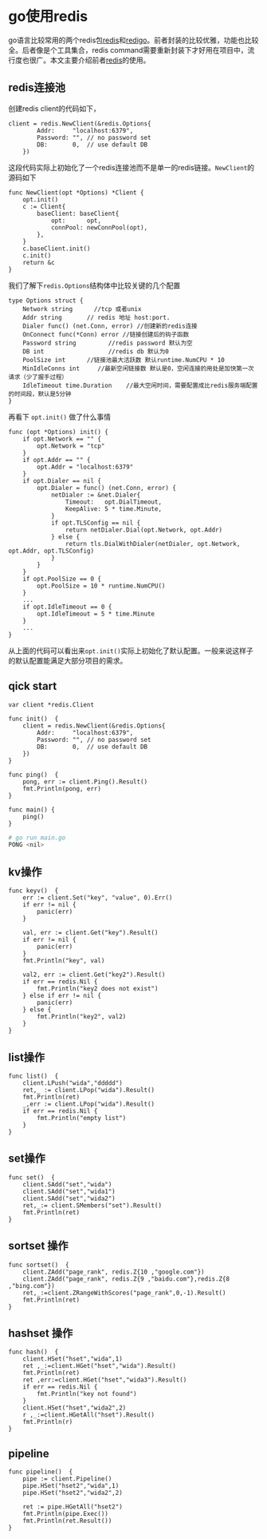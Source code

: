 # go使用redis

go语言比较常用的两个redis包[redis](https://github.com/go-redis/redis)和[redigo](https://github.com/gomodule/redigo)。前者封装的比较优雅，功能也比较全。后者像是个工具集合，redis command需要重新封装下才好用在项目中，流行度也很广。本文主要介绍前者[redis](https://github.com/go-redis/redis)的使用。

## redis连接池
创建redis client的代码如下，
```golang
client = redis.NewClient(&redis.Options{
		Addr:     "localhost:6379",
		Password: "", // no password set
		DB:       0,  // use default DB
    })
```
这段代码实际上初始化了一个redis连接池而不是单一的redis链接。`NewClient`的源码如下
```golang
func NewClient(opt *Options) *Client {
	opt.init()
	c := Client{
		baseClient: baseClient{
			opt:      opt,
			connPool: newConnPool(opt),
		},
	}
	c.baseClient.init()
	c.init()
	return &c
}
```

我们了解下`redis.Options`结构体中比较关键的几个配置
```golang
type Options struct {
	Network string      //tcp 或者unix
	Addr string       // redis 地址 host:port.
	Dialer func() (net.Conn, error) //创建新的redis连接
	OnConnect func(*Conn) error //链接创建后的钩子函数
	Password string         //redis password 默认为空
	DB int                  //redis db 默认为0
	PoolSize int      //链接池最大活跃数 默认runtime.NumCPU * 10
	MinIdleConns int     //最新空闲链接数 默认是0，空闲连接的用处是加快第一次请求（少了握手过程）
	IdleTimeout time.Duration    //最大空闲时间，需要配置成比redis服务端配置的时间段，默认是5分钟
}
```
再看下 `opt.init()` 做了什么事情
```golang
func (opt *Options) init() {
	if opt.Network == "" {
		opt.Network = "tcp"
	}
	if opt.Addr == "" {
		opt.Addr = "localhost:6379"
	}
	if opt.Dialer == nil {
		opt.Dialer = func() (net.Conn, error) {
			netDialer := &net.Dialer{
				Timeout:   opt.DialTimeout,
				KeepAlive: 5 * time.Minute,
			}
			if opt.TLSConfig == nil {
				return netDialer.Dial(opt.Network, opt.Addr)
			} else {
				return tls.DialWithDialer(netDialer, opt.Network, opt.Addr, opt.TLSConfig)
			}
		}
	}
	if opt.PoolSize == 0 {
		opt.PoolSize = 10 * runtime.NumCPU()
	}
	...
	if opt.IdleTimeout == 0 {
		opt.IdleTimeout = 5 * time.Minute
	}
	...
}
```
从上面的代码可以看出来`opt.init()`实际上初始化了默认配置。一般来说这样子的默认配置能满足大部分项目的需求。

## qick start
```golang
var client *redis.Client

func init()  {
	client = redis.NewClient(&redis.Options{
		Addr:     "localhost:6379",
		Password: "", // no password set
		DB:       0,  // use default DB
	})
}

func ping()  {
	pong, err := client.Ping().Result()
	fmt.Println(pong, err)
}

func main() {
    ping() 
}
```
```bash
# go run main.go
PONG <nil>
```

## kv操作
```golang
func keyv()  {
	err := client.Set("key", "value", 0).Err()
	if err != nil {
		panic(err)
	}

	val, err := client.Get("key").Result()
	if err != nil {
		panic(err)
	}
	fmt.Println("key", val)

	val2, err := client.Get("key2").Result()
	if err == redis.Nil {
		fmt.Println("key2 does not exist")
	} else if err != nil {
		panic(err)
	} else {
		fmt.Println("key2", val2)
	}
}
```

## list操作
```golang
func list()  {
	client.LPush("wida","ddddd")
	ret,_ := client.LPop("wida").Result()
	fmt.Println(ret)
	_,err := client.LPop("wida").Result()
	if err == redis.Nil {
		fmt.Println("empty list")
	}
}
```

## set操作
```golang
func set()  {
	client.SAdd("set","wida")
	client.SAdd("set","wida1")
	client.SAdd("set","wida2")
	ret,_:= client.SMembers("set").Result()
	fmt.Println(ret)
}
```

## sortset 操作
```golang
func sortset()  {
	client.ZAdd("page_rank", redis.Z{10 ,"google.com"})
	client.ZAdd("page_rank", redis.Z{9 ,"baidu.com"},redis.Z{8 ,"bing.com"})
	ret,_:=client.ZRangeWithScores("page_rank",0,-1).Result()
	fmt.Println(ret)
}
```

## hashset 操作
```golang
func hash()  {
	client.HSet("hset","wida",1)
	ret ,_:=client.HGet("hset","wida").Result()
	fmt.Println(ret)
	ret ,err:=client.HGet("hset","wida3").Result()
	if err == redis.Nil {
		fmt.Println("key not found")
	}
	client.HSet("hset","wida2",2)
	r ,_:=client.HGetAll("hset").Result()
	fmt.Println(r)
}
```

## pipeline
```golang
func pipeline()  {
	pipe := client.Pipeline()
	pipe.HSet("hset2","wida",1)
	pipe.HSet("hset2","wida2",2)

	ret := pipe.HGetAll("hset2")
	fmt.Println(pipe.Exec())
	fmt.Println(ret.Result())
}
```